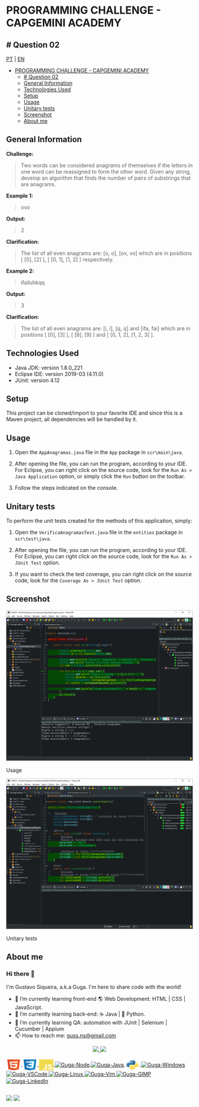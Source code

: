 # PROGRAMMING CHALLENGE - CAPGEMINI ACADEMY

## # Question 02

[PT](README.md) | [EN](README-en.md)

<!-- TOC -->

- [PROGRAMMING CHALLENGE - CAPGEMINI ACADEMY](#programming-challenge---capgemini-academy)
    - [# Question 02](#-question-02)
    - [General Information](#general-information)
    - [Technologies Used](#technologies-used)
    - [Setup](#setup)
    - [Usage](#usage)
    - [Unitary tests](#unitary-tests)
    - [Screenshot](#screenshot)
    - [About me](#about-me)

<!-- /TOC -->

## General Information

**Challenge:**

> Two words can be considered anagrams of themselves if the letters in one word can be reassigned to form the other word. Given any string, develop an algorithm that finds the number of pairs of substrings that are anagrams.

**Example 1:**
> ovo

**Output:**
> 2

**Clarification:**
> The list of all even anagrams are: [o, o], [ov, vo] which are in positions [ [0], [2] ], [ [0, 1], [1, 2] ] respectively.

**Example 2:**
> ifailuhkqq

**Output:**
> 3

**Clarification:**
> The list of all even anagrams are: [i, i], [q, q] and [ifa, fai] which are in positions [ [0], [3] ], [ [8],  [9] ] and [ [0, 1, 2], [1, 2, 3] ].

## Technologies Used

- Java JDK: version 1.8.0_221
- Eclipse IDE: version 2019-03 (4.11.0)
- JUnit: version 4.12

## Setup

This project can be cloned/import to your favorite IDE and since this is a Maven project, all dependencies will be handled by it.

## Usage

1. Open the `AppAnagramas.java` file in the `App` package in `scr\main\java`.

2. After opening the file, you can run the program, according to your IDE. For Eclipse, you can right click on the source code, look for the `Run As > Java Application` option, or simply click the `Run` button on the toolbar.

3. Follow the steps indicated on the console.

## Unitary tests

To perform the unit tests created for the methods of this application, simply:

1. Open the `VerificaAnagramasTest.java` file in the `entities` package in `scr\test\java`.

2. After opening the file, you can run the program, according to your IDE. For Eclipse, you can right click on the source code, look for the `Run As > JUnit Test` option.

3. If you want to check the test coverage, you can right click on the source code, look for the `Coverage As > JUnit Test` option.

## Screenshot

![Result Screenshot](./img/screenshot-001.png)

Usage

![Result Screenshot](./img/screenshot-002.png)

Unitary tests

## About me

<!-- TOC ignore:true -->
### Hi there 👋

I'm Gustavo Siqueira, a.k.a Guga. I'm here to share code with the world!

- 🌱 I’m currently learning front-end 🌎 Web Development: HTML | CSS | JavaScript.
- 🦾 I’m currently learning back-end: ☕ Java | 🐍 Python.
- 🐞 I’m currently learning QA: automation with JUnit | Selenium | Cucumber | Appium
- 📫 How to reach me: guss.ns@gmail.com

<div align="center">
  <a href="https://github.com/siqueira-gustavo">
  <img height="160em" src="https://github-readme-stats.vercel.app/api?username=siqueira-gustavo&show_icons=true&theme=onedark&include_all_commits=true&count_private=true"/>
  <img height="160em" src="https://github-readme-stats.vercel.app/api/top-langs/?username=siqueira-gustavo&layout=compact&langs_count=7&theme=onedark"/>
</div>
<div style="display: inline_block"><br>
  <img align="center" alt="Guga-HTML" height="30" width="40" src="https://raw.githubusercontent.com/devicons/devicon/master/icons/html5/html5-original.svg">
  <img align="center" alt="Guga-CSS" height="30" width="40" src="https://raw.githubusercontent.com/devicons/devicon/master/icons/css3/css3-original.svg">
  <img align="center" alt="Guga-JS" height="30" width="40" src="https://raw.githubusercontent.com/devicons/devicon/master/icons/javascript/javascript-plain.svg">
  <img align="center" alt="Guga-Node" height="30" width="40" src="https://cdn.jsdelivr.net/gh/devicons/devicon/icons/nodejs/nodejs-original.svg">
  <img align="center" alt="Guga-Java" height="30" width="40" src="https://cdn.jsdelivr.net/gh/devicons/devicon/icons/java/java-original-wordmark.svg">
  <img align="center" alt="Guga-Python" height="30" width="40" src="https://raw.githubusercontent.com/devicons/devicon/master/icons/python/python-original.svg">
  <img align="center" alt="Guga-Windows" height="30" width="40" src="https://cdn.jsdelivr.net/gh/devicons/devicon/icons/windows8/windows8-original.svg">
  <img align="center" alt="Guga-VSCode" height="30" width="40" src="https://cdn.jsdelivr.net/gh/devicons/devicon/icons/vscode/vscode-original.svg">
  <img align="center" alt="Guga-Linux" height="30" width="40" src="https://cdn.jsdelivr.net/gh/devicons/devicon/icons/linux/linux-original.svg">
  <img align="center" alt="Guga-Vim" height="30" width="40" src="https://cdn.jsdelivr.net/gh/devicons/devicon/icons/vim/vim-original.svg">
  <img align="center" alt="Guga-GIMP" height="30" width="40" src="https://cdn.jsdelivr.net/gh/devicons/devicon/icons/gimp/gimp-original.svg">
  <img align="center" alt="Guga-LinkedIn" height="30" width="40" src="https://cdn.jsdelivr.net/gh/devicons/devicon/icons/linkedin/linkedin-original.svg">
</div>

<!-- TOC ignore:true -->
##  

<div>
  <a href = "mailto:guss.ns@gmail.com"><img src="https://img.shields.io/badge/-Gmail-%23333?style=for-the-badge&logo=gmail&logoColor=white" target="_blank"></a>
  <a href="https://www.linkedin.com/in/gustavo-siqueira-759465181/" target="_blank"><img src="https://img.shields.io/badge/-LinkedIn-%230077B5?style=for-the-badge&logo=linkedin&logoColor=white" target="_blank"></a>

  <!-- ![Snake animation](https://github.com/siqueira-gustavo/siqueira-gustavo/blob/output/github-contribution-grid-snake.svg) -->

</div>
